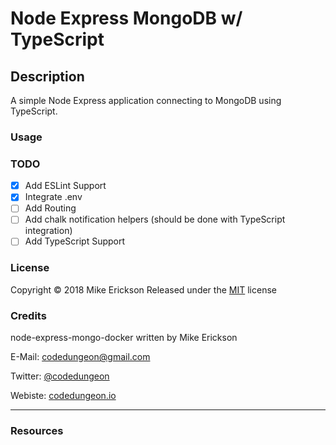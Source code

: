 # Node Express MongoDB w/ TypeScript

## Description

A simple Node Express application connecting to MongoDB using TypeScript.

### Usage

### TODO

-   [x] Add ESLint Support
-   [x] Integrate .env
-   [ ] Add Routing
-   [ ] Add chalk notification helpers (should be done with TypeScript integration)
-   [ ] Add TypeScript Support

### License

Copyright &copy; 2018 Mike Erickson
Released under the [MIT](https://raw.githubusercontent.com/mikeerickson/node-express-mongo-docker/master/LICENSE) license

### Credits

node-express-mongo-docker written by Mike Erickson

E-Mail: [codedungeon@gmail.com](mailto:codedungeon@gmail.com)

Twitter: [@codedungeon](http://twitter.com/codedungeon)

Webiste: [codedungeon.io](http://codedungeon.io)

---

### Resources
